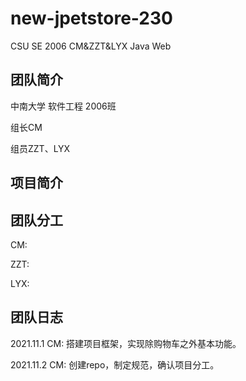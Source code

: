 # new-jpetstore-230
CSU SE 2006 CM&amp;ZZT&amp;LYX Java Web

## 团队简介
中南大学 软件工程 2006班 

组长CM

组员ZZT、LYX

## 项目简介


## 团队分工

CM:

ZZT:

LYX:

## 团队日志

2021.11.1 
CM: 搭建项目框架，实现除购物车之外基本功能。

2021.11.2
CM: 创建repo，制定规范，确认项目分工。

